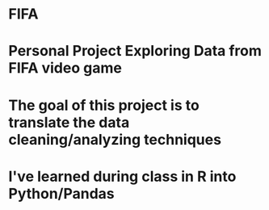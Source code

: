 # FIFA
# Personal Project Exploring Data from FIFA video game
# The goal of this project is to translate the data cleaning/analyzing techniques 
# I've learned during class in R into Python/Pandas
